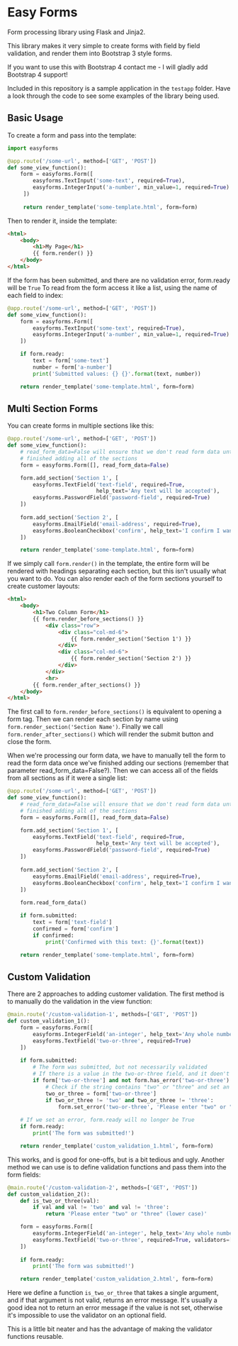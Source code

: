 # Easy Forms

Form processing library using Flask and Jinja2.

This library makes it very simple to create forms with field by field validation, and render them
into Bootstrap 3 style forms.

If you want to use this with Bootstrap 4 contact me - I will gladly add Bootstrap 4 support!

Included in this repository is a sample application in the `testapp` folder.  Have a look through
the code to see some examples of the library being used.

## Basic Usage

To create a form and pass into the template:

```python
import easyforms

@app.route('/some-url', method=['GET', 'POST'])
def some_view_function():
    form = easyforms.Form([
        easyforms.TextInput('some-text', required=True),
        easyforms.IntegerInput('a-number', min_value=1, required=True)
     ])
   
     return render_template('some-template.html', form=form)
```

Then to render it, inside the template:

```html
<html>
    <body>
        <h1>My Page</h1>
        {{ form.render() }}
    </body>
</html>
```

If the form has been submitted, and there are no validation error, form.ready will be `True`
To read from the form access it like a list, using the name of each field to index:

```python
@app.route('/some-url', method=['GET', 'POST'])
def some_view_function():
    form = easyforms.Form([
        easyforms.TextInput('some-text', required=True),
        easyforms.IntegerInput('a-number', min_value=1, required=True)
    ])

    if form.ready:
        text = form['some-text']
        number = form['a-number']
        print('Submitted values: {} {}'.format(text, number))

    return render_template('some-template.html', form=form)
```

## Multi Section Forms

You can create forms in multiple sections like this:

```python
@app.route('/some-url', method=['GET', 'POST'])
def some_view_function():
    # read_form_data=False will ensure that we don't read form data until we have
    # finished adding all of the sections
    form = easyforms.Form([], read_form_data=False)

    form.add_section('Section 1', [
        easyforms.TextField('text-field', required=True,
                            help_text='Any text will be accepted'),
        easyforms.PasswordField('password-field', required=True)
    ])
    
    form.add_section('Section 2', [
        easyforms.EmailField('email-address', required=True),
        easyforms.BooleanCheckbox('confirm', help_text='I confirm I want to do this!')
    ])

    return render_template('some-template.html', form=form)
```

If we simply call `form.render()` in the template, the entire form will be rendered with
headings separating each section, but this isn't usually what you want to do. You can
also render each of the form sections yourself to create customer layouts:

```html
<html>
    <body>
        <h1>Two Column Form</h1>
        {{ form.render_before_sections() }}
            <div class="row">
                <div class="col-md-6">
                    {{ form.render_section('Section 1') }}
                </div>
                <div class="col-md-6">
                    {{ form.render_section('Section 2') }}
                </div>
            </div>
            <hr>
        {{ form.render_after_sections() }}
    </body>
</html>
```

The first call to `form.render_before_sections()` is equivalent to opening a form tag. Then
we can render each section by name using `form.render_section('Section Name')`.  Finally
we call `form.render_after_sections()` which will render the submit button and close the form.

When we're processing our form data, we have to manually tell the form to read the form data
once we've finished adding our sections (remember that parameter read_form_data=False?).
Then we can access all of the fields from all sections as if it were a single list:

```python
@app.route('/some-url', method=['GET', 'POST'])
def some_view_function():
    # read_form_data=False will ensure that we don't read form data until we have
    # finished adding all of the sections
    form = easyforms.Form([], read_form_data=False)

    form.add_section('Section 1', [
        easyforms.TextField('text-field', required=True,
                            help_text='Any text will be accepted'),
        easyforms.PasswordField('password-field', required=True)
    ])
    
    form.add_section('Section 2', [
        easyforms.EmailField('email-address', required=True),
        easyforms.BooleanCheckbox('confirm', help_text='I confirm I want to do this!')
    ])
    
    form.read_form_data()

    if form.submitted:
        text = form['text-field']
        confirmed = form['confirm']
        if confirmed:
            print('Confirmed with this text: {}'.format(text))

    return render_template('some-template.html', form=form)
```

## Custom Validation

There are 2 approaches to adding customer validation. The first method is to manually do the
validation in the view function:

```python
@main.route('/custom-validation-1', methods=['GET', 'POST'])
def custom_validation_1():
    form = easyforms.Form([
        easyforms.IntegerField('an-integer', help_text='Any whole number!', required=True),
        easyforms.TextField('two-or-three', required=True)
    ])
    
    if form.submitted:
        # The form was submitted, but not necessarily validated
        # If there is a value in the two-or-three field, and it doen't already have an error set
        if form['two-or-three'] and not form.has_error('two-or-three'):
            # Check if the string contains "two" or "three" and set an error if it doesn't
            two_or_three = form['two-or-three']
            if two_or_three != 'two' and two_or_three != 'three':
                form.set_error('two-or-three', 'Please enter "two" or "three" (lower case)')
    
    # If we set an error, form.ready will no longer be True
    if form.ready:
        print('The form was submitted!')

    return render_template('custom_validation_1.html', form=form)

```

This works, and is good for one-offs, but is a bit tedious and ugly.  Another method we can use is
to define validation functions and pass them into the form fields:

```python
@main.route('/custom-validation-2', methods=['GET', 'POST'])
def custom_validation_2():
    def is_two_or_three(val):
        if val and val != 'two' and val != 'three':
            return 'Please enter "two" or "three" (lower case)'

    form = easyforms.Form([
        easyforms.IntegerField('an-integer', help_text='Any whole number!', required=True),
        easyforms.TextField('two-or-three', required=True, validators=[is_two_or_three])
    ])
    
    if form.ready:
        print('The form was submitted!')

    return render_template('custom_validation_2.html', form=form)
```

Here we define a function `is_two_or_three` that takes a single argument, and if that argument is
not valid, returns an error message. It's usually a good idea not to return an error message if
the value is not set, otherwise it's impossible to use the validator on an optional field.

This is a little bit neater and has the advantage of making the validator functions reusable.

